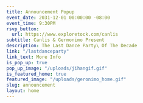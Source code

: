 ```yaml
---
title: Announcement Popup
event_date: 2031-12-01 00:00:00 -08:00
event_time: 9:30PM
rsvp_button:
  url: https://www.exploretock.com/canlis
subtitle: Canlis & Germonimo Present
description: The Last Dance Party\ Of The Decade
link: "/lastdanceparty"
link_text: More Info
is_pop_up: true
pop_up_image: "/uploads/jihangif.gif"
is_featured_home: true
featured_image: "/uploads/geronimo_home.gif"
slug: announcement
layout: home
---
```


